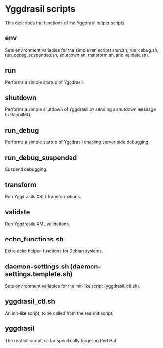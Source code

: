 
Yggdrasil scripts
=========

This describes the functions of the Yggdrasil helper scripts.


env
--------------------------
Sets environment variables for the simple run scripts (run.sh, run_debug.sh, run_debug_suspended.sh, shutdown.sh, transform.sh, and validate.sh). 


run
--------------------------
Performs a simple startup of Yggdrasil. 


shutdown
--------------------------
Performs a simple shutdown of Yggdrasil by sending a shutdown message to RabbitMQ. 


run_debug
--------------------------
Performs a simple startup of Yggdrasil enabling server-side debugging. 


run_debug_suspended
--------------------------
Suspend debugging. 


transform
--------------------------
Run Yggdrasils XSLT transformations.


validate
--------------------------
Run Yggdrasils XML validations.


echo_functions.sh
--------------------------
Extra echo helper-functions for Debian systems.


daemon-settings.sh (daemon-settings.templete.sh)
--------------------------
Sets environment variables for the init-like script (yggdrasil_ctl.sh).


yggdrasil_ctl.sh
--------------------------
An init-like script, to be called from the real init script.


yggdrasil
--------------------------
The real init script, so far specifically targeting Red Hat.


